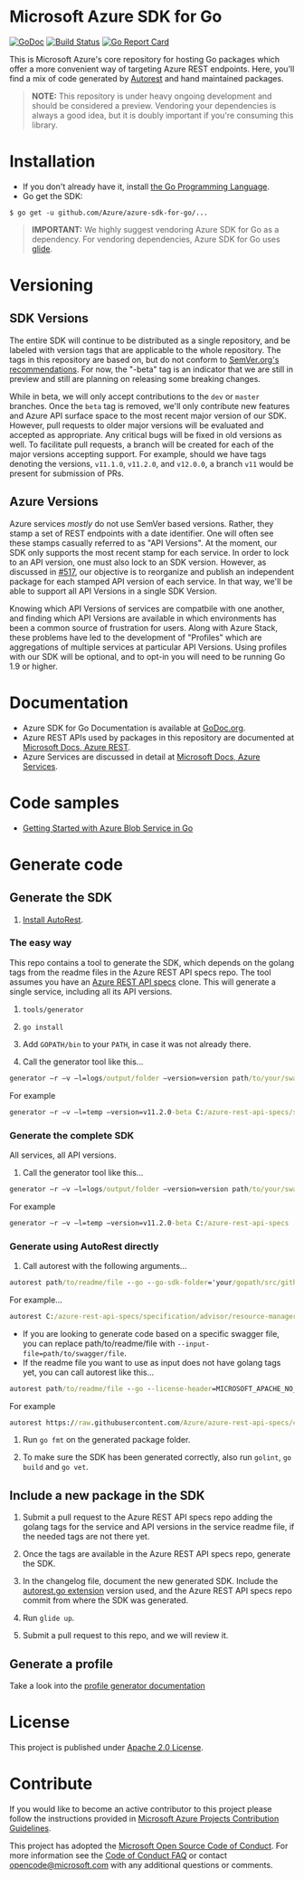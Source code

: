# Microsoft Azure SDK for Go
[![GoDoc](https://godoc.org/github.com/Azure/azure-sdk-for-go?status.svg)](https://godoc.org/github.com/Azure/azure-sdk-for-go) 
[![Build Status](https://travis-ci.org/Azure/azure-sdk-for-go.svg?branch=master)](https://travis-ci.org/Azure/azure-sdk-for-go) 
[![Go Report Card](https://goreportcard.com/badge/github.com/Azure/azure-sdk-for-go)](https://goreportcard.com/report/github.com/Azure/azure-sdk-for-go)

This is Microsoft Azure's core repository for hosting Go packages which offer a more convenient way of targeting Azure
REST endpoints. Here, you'll find a mix of code generated by [Autorest](https://github.com/Azure/autorest) and hand
maintained packages.

> **NOTE:** This repository is under heavy ongoing development and should be considered a preview. Vendoring your
dependencies is always a good idea, but it is doubly important if you're consuming this library.

# Installation
- If you don't already have it, install [the Go Programming Language](https://golang.org/dl/).
- Go get the SDK:

```
$ go get -u github.com/Azure/azure-sdk-for-go/...
```

> **IMPORTANT:** We highly suggest vendoring Azure SDK for Go as a dependency. For vendoring dependencies, Azure SDK
for Go uses [glide](https://github.com/Masterminds/glide).

# Versioning
## SDK Versions
The entire SDK will
continue to be distributed as a single repository, and be labeled with version tags  that are applicable to the whole
repository. The tags in this repository are based on, but do not conform to [SemVer.org's recommendations](http://semver.org/).
For now, the "-beta" tag is an indicator that we are still in preview and still are planning on releasing some breaking
changes.

While in beta, we will only accept contributions to the `dev` or `master` branches. Once the `beta` tag is removed, we'll
only contribute new features and Azure API surface space to the most recent major version of our SDK. However, pull requests
to older major versions will be evaluated and accepted as appropriate. Any critical bugs will be fixed in old versions as well.
To facilitate pull requests, a branch will be created for each of the major versions accepting support. For example,
should we have tags denoting the versions, `v11.1.0`, `v11.2.0`, and `v12.0.0`, a branch `v11` would be present for submission
of PRs.

## Azure Versions
Azure services _mostly_ do not use SemVer based versions. Rather, they stamp a set of REST endpoints with a date identifier. One will often
see these stamps casually referred to as "API Versions". At the moment, our SDK only supports the most recent stamp for each service. In
order to lock to an API version, one must also lock to an SDK version. However, as discussed in [#517](https://github.com/Azure/azure-sdk-for-go/issues/517),
our objective is to reorganize and publish an independent package for each stamped API version of each service. In that way, we'll be able to support all API Versions
in a single SDK Version.

Knowing which API Versions of services are compatbile with one another, and finding which API Versions are available in which environments
has been a common source of frustration for users. Along with Azure Stack, these problems have led to the development of "Profiles" which are
aggregations of multiple services at particular API Versions. Using profiles with our SDK will be optional, and to opt-in you will need to be
running Go 1.9 or higher.

# Documentation

- Azure SDK for Go Documentation is available at [GoDoc.org](http://godoc.org/github.com/Azure/azure-sdk-for-go/).
- Azure REST APIs used by packages in this repository are documented at [Microsoft Docs, Azure REST](https://docs.microsoft.com/en-us/rest/api/).
- Azure Services are discussed in detail at [Microsoft Docs, Azure Services](https://docs.microsoft.com/en-us/azure/#pivot=services).

# Code samples

- [Getting Started with Azure Blob Service in Go](https://github.com/Azure-Samples/storage-blob-go-getting-started)

# Generate code

## Generate the SDK

1. [Install AutoRest](https://github.com/Azure/autorest#installing-autorest).

### The easy way

This repo contains a tool to generate the SDK, which depends on the golang tags from the readme files in the Azure REST API specs repo. The tool assumes you have an [Azure REST API specs](https://github.com/Azure/azure-rest-api-specs) clone. This will generate a single service, including all its API versions.

1. `tools/generator`

1. `go install`

1. Add `GOPATH/bin` to your `PATH`, in case it was not already there.

1. Call the generator tool like this...

``` cmd
generator –r –v –l=logs/output/folder –version=version path/to/your/swagger/repo/clone/specification/service
```

 For example

``` cmd
generator –r –v –l=temp –version=v11.2.0-beta C:/azure-rest-api-specs/specification/network
```

### Generate the complete SDK

All services, all API versions.

1. Call the generator tool like this...

``` cmd
generator –r –v –l=logs/output/folder –version=version path/to/your/swagger/repo/clone
```

 For example

``` cmd
generator –r –v –l=temp –version=v11.2.0-beta C:/azure-rest-api-specs
```

### Generate using AutoRest directly

1. Call autorest with the following arguments...

``` cmd
autorest path/to/readme/file --go --go-sdk-folder='your/gopath/src/github.com/Azure/azure-sdk-for-go' --tag=choose/a/tag/in/the/readme/file --package-version='version' --user-agent='Azure-SDK-For-Go/version services'
```

For example...

``` cmd
autorest C:/azure-rest-api-specs/specification/advisor/resource-manager/readme.md --go --go-sdk-folder='C:/goWorkspace/src/github.com/Azure/azure-sdk-for-go' --tag=package-2016-07-preview --package-version='v11.2.0-beta' --user-agent='Azure-SDK-For-Go/v11.2.0-beta services'"
```

- If you are looking to generate code based on a specific swagger file, you can replace path/to/readme/file with `--input-file=path/to/swagger/file`.
- If the readme file you want to use as input does not have golang tags yet, you can call autorest like this...


``` cmd
autorest path/to/readme/file --go --license-header=MICROSOFT_APACHE_NO_VERSION --namespace=packageName --output-folder=your/gopath/src/github.com/Azure/azure-sdk-for-go/services/serviceName/mgmt/APIversion/packageName --package-version=version --user-agent='Azure-SDK-For-Go/version services' --clear-output-folder --can-clear-output-folder --tag=choose/a/tag/in/the/readme/file
```

For example

``` cmd
autorest https://raw.githubusercontent.com/Azure/azure-rest-api-specs/current/specification/network/resource-manager/readme.md --go --license-header=MICROSOFT_APACHE_NO_VERSION --namespace=network --output-folder=C:/goWorkspace/src/github.com/Azure/azure-sdk-for-go/services/network/mgmt/2017-09-01/network --package-version=v11.2.0-beta --clear-output-folder --can-clear-output-folder --tag=package-2017-09
```

1. Run `go fmt` on the generated package folder.

1. To make sure the SDK has been generated correctly, also run `golint`, `go build` and `go vet`.

## Include a new package in the SDK

1. Submit a pull request to the Azure REST API specs repo adding the golang tags for the service and API versions in the service readme file, if the needed tags are not there yet.

1. Once the tags are available in the Azure REST API specs repo, generate the SDK.

1. In the changelog file, document the new generated SDK. Include the [autorest.go extension](https://github.com/Azure/autorest.go) version used, and the Azure REST API specs repo commit from where the SDK was generated.

1. Run `glide up`.

1. Submit a pull request to this repo, and we will review it.

## Generate a profile

Take a look into the [profile generator documentation](tools/profileBuilder)

# License

This project is published under [Apache 2.0 License](LICENSE).

# Contribute

If you would like to become an active contributor to this project please follow the instructions provided in [Microsoft
Azure Projects Contribution Guidelines](http://azure.github.io/guidelines/).

This project has adopted the [Microsoft Open Source Code of Conduct](https://opensource.microsoft.com/codeofconduct/).
For more information see the [Code of Conduct FAQ](https://opensource.microsoft.com/codeofconduct/faq/) or contact
[opencode@microsoft.com](mailto:opencode@microsoft.com) with any additional questions or comments.
